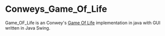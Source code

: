 # Conweys_Game_Of_Life

Game_OF_Life is an Conwey's [Game Of Life](https://study.com/academy/lesson/conways-game-of-life-rules-instructions.html) implementation in java with GUI written in Java Swing.
